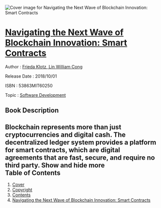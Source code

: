 ![Cover image for Navigating the Next Wave of Blockchain Innovation: Smart Contracts](https://imgdetail.ebookreading.net/cover/cover/software_development/EB53863MIT60250.jpg)

[Navigating the Next Wave of Blockchain Innovation: Smart Contracts](https://ebookreading.net/view/book/Navigating+the+Next+Wave+of+Blockchain+Innovation%3A+Smart+Contracts-EB53863MIT60250_1.html "Navigating the Next Wave of Blockchain Innovation: Smart Contracts")
====================================================================================================================

Author : [Frieda Klotz](https://ebookreading.net/search/author/Frieda+Klotz),[ Lin William Cong](https://ebookreading.net/search/author/+Lin+William+Cong)

Release Date : 2018/10/01

ISBN : 53863MIT60250

Topic : [Software Development](https://ebookreading.net/search/category/software-development)

Book Description
-----------------

 Blockchain represents more than just cryptocurrencies and digital cash. The decentralized ledger system provides a platform for smart contracts, which are digital agreements that are fast, secure, and require no third party.        Show and hide more                
Table of Contents
-----------------

1. [Cover](https://ebookreading.net/view/book/Navigating+the+Next+Wave+of+Blockchain+Innovation%3A+Smart+Contracts-EB53863MIT60250_1.html)
1. [Copyright](https://ebookreading.net/view/book/Navigating+the+Next+Wave+of+Blockchain+Innovation%3A+Smart+Contracts-EB53863MIT60250_4.html)
1. [Contents](https://ebookreading.net/view/book/Navigating+the+Next+Wave+of+Blockchain+Innovation%3A+Smart+Contracts-EB53863MIT60250_2.html)
1. [Navigating the Next Wave of Blockchain Innovation: Smart Contracts](https://ebookreading.net/view/book/Navigating+the+Next+Wave+of+Blockchain+Innovation%3A+Smart+Contracts-EB53863MIT60250_3.html)
